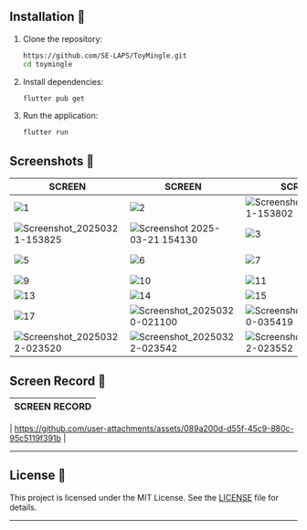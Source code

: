 ## Installation 🚀

1. Clone the repository:
   ```bash
   https://github.com/SE-LAPS/ToyMingle.git
   cd toymingle
   ```

2. Install dependencies:
   ```bash
   flutter pub get
   ```

3. Run the application:
   ```bash
   flutter run
   ```

## Screenshots 📸
| SCREEN | SCREEN | SCREEN | SCREEN |
|---------|------------|-------------|-------------|
|![1](https://github.com/user-attachments/assets/20ae05d2-e688-4ad1-bd07-021b68eb3f7a)| ![2](https://github.com/user-attachments/assets/50df6c70-d557-4a82-97e1-6b00c44f9b69)| ![Screenshot_20250321-153802](https://github.com/user-attachments/assets/31cd89aa-4e6a-4640-881a-2e60ff88c7be) | ![Screenshot 2025-03-21 154004](https://github.com/user-attachments/assets/3004deb9-5f49-417c-8d00-5a161f3675f8) |
| ![Screenshot_20250321-153825](https://github.com/user-attachments/assets/05603bad-b490-40f1-9959-62a661650d01) | ![Screenshot 2025-03-21 154130](https://github.com/user-attachments/assets/aed72af3-c006-4cba-9c61-aa82da2e7230) |![3](https://github.com/user-attachments/assets/1c415235-a5d5-4e4b-a44d-ddd4c8d1aa28) | ![4](https://github.com/user-attachments/assets/b720484c-d945-4253-b83b-e37d5c044e3e)|
| ![5](https://github.com/user-attachments/assets/00ca581f-f9bd-485d-87b9-4f0951bb383d)| ![6](https://github.com/user-attachments/assets/e0512fa1-fcc1-4149-bdf2-1178fe483283) | ![7](https://github.com/user-attachments/assets/059b8b4a-9293-46e2-9df6-46c598c34af5) | ![Screenshot_20250322-045746](https://github.com/user-attachments/assets/d84272c7-0f7d-40ac-9c79-01c0dd4dcaf5) |
| ![9](https://github.com/user-attachments/assets/ccfee23f-756f-4943-adc5-998e4686a89e) | ![10](https://github.com/user-attachments/assets/3c909e55-e8e9-4f33-9b72-02399ece0d2f) | ![11](https://github.com/user-attachments/assets/9dce6818-a444-431d-ba97-d8f056d70a6b) | ![12](https://github.com/user-attachments/assets/f159b759-9155-4705-8107-00e9ebae817d) |
| ![13](https://github.com/user-attachments/assets/ce38a577-120b-49e4-ba9c-bc6c87d709b3) | ![14](https://github.com/user-attachments/assets/0c336ddb-8977-425d-b6df-3ab3f11865c5) | ![15](https://github.com/user-attachments/assets/ce5d7b39-8c5f-4c3c-ab7e-572da8982945) | ![16](https://github.com/user-attachments/assets/d5d0be19-23a8-40ad-aa8b-3fda73e9094f) | 
| ![17](https://github.com/user-attachments/assets/db6d1b7f-6002-4db6-9eb0-c0a27e18d7e0) |  ![Screenshot_20250320-021100](https://github.com/user-attachments/assets/5f5b703d-fe25-4aad-a270-f3069228122e) | ![Screenshot_20250320-035419](https://github.com/user-attachments/assets/bd82d41c-5a93-465b-8cf0-02b9702d1351)| ![Screenshot_20250320-035506](https://github.com/user-attachments/assets/4e8b1dc5-f6b1-45f4-b7d0-f12b29a2be5a)|
|![Screenshot_20250322-023520](https://github.com/user-attachments/assets/9379f8f8-cb6d-43a4-9f49-77df44c3a5d4) | ![Screenshot_20250322-023542](https://github.com/user-attachments/assets/244540a3-9d7e-42d5-85a7-62e9a5a7a83b) | ![Screenshot_20250322-023552](https://github.com/user-attachments/assets/56a980bc-176d-4349-b3eb-7bc0812f238b) | ![Screenshot_20250322-023610](https://github.com/user-attachments/assets/293b08b5-23c1-4e31-b5c3-d5ade67e10a6) |


## Screen Record 🎥
| SCREEN RECORD|
|--------------|
| 
https://github.com/user-attachments/assets/089a200d-d55f-45c9-880c-95c5119f391b
|


---

## License 📄

This project is licensed under the MIT License. See the [LICENSE](https://codeshow-lapz.web.app) file for details.

---
